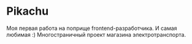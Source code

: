 # Pikachu
Моя первая работа на поприще frontend-разработчика. И самая любимая :)
Многостраничный проект магазина электротранспорта.
